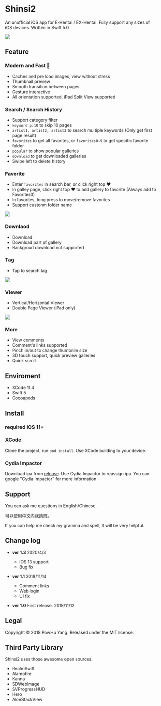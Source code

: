 # Shinsi2

An unofficial iOS app for E-Hentai / EX-Hentai. Fully support any sizes of iOS devices. Written in Swift 5.0


![](Screenshots/top.jpg)




## Feature

### Modern and Fast 🚄

* Caches and pre load images, view without stress
* Thumbnail preview
* Smooth transition between pages
* Gesture interactive
* All orientation supported, iPad Split View supported

### Search / Search History
* Support category filter
* `keyword p:10` to skip 10 pages
* `artist1, artist2, artist3` to search multiple keywords (Only get first page result)
* `favorites` to get all favorites, or `favorites0~9` to get specific favorite folder
* `popular` to show popular galleries 
* `download` to get downloaded galleries
* Swipe left to delete history

### Favorite
* Enter `favorites` in search bar, or click right top ❤︎
* In galley page, click right top ❤︎ to add gallery to favorite (Always add to Favorites0)
* In favorites, long press to move/remove favorites
* Support custonm folder name

![](Screenshots/f02.jpg)

### Downlaod
* Download
* Download part of gallery
* Backgroud download not supported

### Tag
* Tap to search tag

![](Screenshots/f03.jpg)

### Viewer

* Vertical/Horizontal Viewer
* Double Page Viewer (iPad only)

![](Screenshots/f04.jpg)

### More

* View comments
* Comment's links supported
* Pinch in/out to change thumbnile size
* 3D touch support, quick preview galleries
* Quick scroll 

## Enviroment

* XCode 11.4
* Swift 5
* Cocoapods

## Install

### required iOS 11+

### XCode

Clone the project, run `pod install`. Use XCode building to your device.


### Cydia Impactor

Download ipa from [release](https://github.com/powhu/Shinsi2/releases). Use Cydia Impactor to reassign ipa.
You can google "Cydia Impactor" for more information.

## Support

You can ask me questions in English/Chinese.

可以使用中文向我詢問。

If you can help me check my gramma and spell, It will be very helpful.

## Change log
* **ver 1.3** 2020/4/3
  * iOS 13 support
  * Bug fix

* **ver 1.1** 2018/11/14
	* Comment links
	* Web login
	* UI fix
* **ver 1.0** First release. 2018/11/12

## Legal

Copyright © 2018 PowHu Yang. Released under the MIT license.

## Third Party Library

Shinsi2 uses those awesome open sources.

* RealmSwift
* Alamofire
* Kanna
* SDWebImage
* SVProgressHUD
* Hero
* AloeStackView
